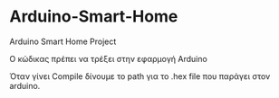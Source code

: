 # Arduino-Smart-Home
Arduino Smart Home Project

Ο κώδικας πρέπει να τρέξει στην εφαρμογή Arduino 

Όταν γίνει Compile δίνουμε το path για το .hex file που παράγει στον arduino. 
